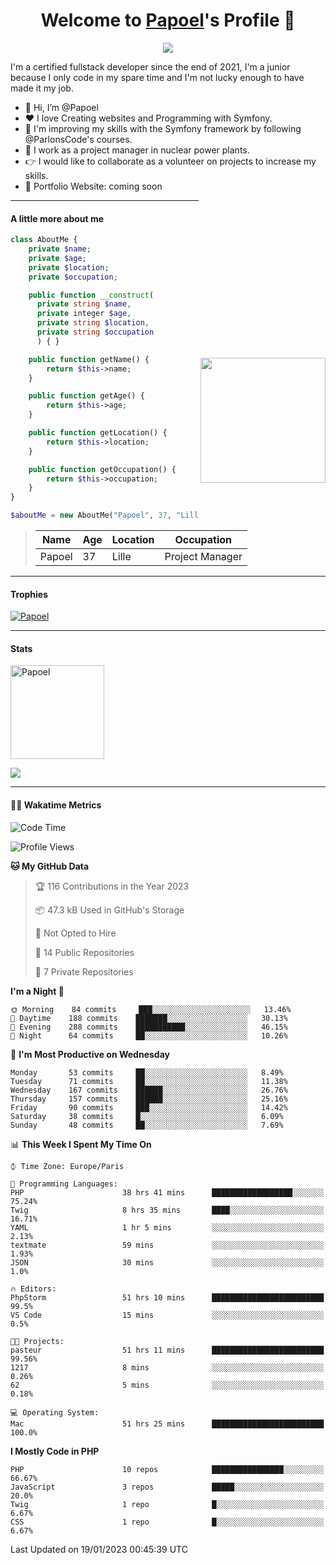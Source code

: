 <p align="center">
  <h1 align="center">Welcome to <a href="https://github.com/Papoel">Papoel</a>'s Profile 👋</h1>
</p>
<p align="center">
  <a align="center" href="https://github.com/DenverCoder1/readme-typing-svg"><img src="https://readme-typing-svg.herokuapp.com?&font=IBM+Plex+Sans&color=F72EE2&size=25&lines=Welcome+to+my+GitHub+Profile!;I'm+a+Junior+.+.+.;I'm+a+backend+developer;I'm+a+in+love+with+Symfony" /></a>
</p>
<p>I'm a certified fullstack developer since the end of 2021, I'm a junior because I only code in my spare time and I'm not lucky enough to have made it my job.
</p>

<div>
  <ul align="left">
    <li>👋 Hi, I’m @Papoel</li>
    <li>❤️ I love Creating websites and Programming with Symfony.</li>
    <li>🌱 I'm improving my skills with the Symfony framework by following @ParlonsCode's courses.</li>
    <li>💼 I work as a project manager in nuclear power plants.</li>
    <li>👉 I would like to collaborate as a volunteer on projects to increase my skills.</li>
    <li>🧐 Portfolio Website: coming soon</li>
  </ul>

<img align="right" style="width:200px; margin-top:50%; display:block;" src="https://media.giphy.com/media/M9gbBd9nbDrOTu1Mqx/giphy.gif">
</div>

---
#### A little more about me
```php
class AboutMe {
    private $name;
    private $age;
    private $location;
    private $occupation;

    public function __construct(
      private string $name, 
      private integer $age, 
      private string $location, 
      private string $occupation
      ) { }

    public function getName() {
        return $this->name;
    }

    public function getAge() {
        return $this->age;
    }

    public function getLocation() {
        return $this->location;
    }

    public function getOccupation() {
        return $this->occupation;
    }
}

$aboutMe = new AboutMe("Papoel", 37, "Lille", "Project Manager");
```
>| Name     | Age | Location   | Occupation     |
>|----------|-----|------------|----------------|
>| Papoel   | 37  | Lille      | Project Manager|

---
#### Trophies

<p align="left">
  <a href="https://github.com/Papoel/github-profile-trophy">
    <img src="https://github-profile-trophy.vercel.app/?username=Papoel&row=2&column=6&theme=onedark&column=8&no-frame=false&no-bg=false" 
         alt="Papoel">
  </a>
</p>

---
#### Stats
<p align="left">
  <img align="center" height="150em" src="https://github-readme-streak-stats.herokuapp.com/?user=Papoel&theme=onedark" alt="Papoel" />
</p>

<p>
<!-- GitHub Stats -->
<picture>
  <source 
    srcset="https://github-readme-stats.vercel.app/api?username=papoel&show_icons=true&theme=dark"
    media="(prefers-color-scheme: dark)"
  />
  <source
    srcset="https://github-readme-stats.vercel.app/api?username=papoel&show_icons=true"
    media="(prefers-color-scheme: light), (prefers-color-scheme: no-preference)"
  />
  <img src="https://github-readme-stats.vercel.app/api?username=papoel&show_icons=true" />
</picture>
</p>

----
####  🧑‍💻 Wakatime Metrics
<!--START_SECTION:waka-->
![Code Time](http://img.shields.io/badge/Code%20Time-2%2C911%20hrs%2047%20mins-blue)

![Profile Views](http://img.shields.io/badge/Profile%20Views-291-blue)

**🐱 My GitHub Data** 

> 🏆 116 Contributions in the Year 2023
 > 
> 📦 47.3 kB Used in GitHub's Storage 
 > 
> 🚫 Not Opted to Hire
 > 
> 📜 14 Public Repositories 
 > 
> 🔑 7 Private Repositories  
 > 
**I'm a Night 🦉** 

```text
🌞 Morning    84 commits     ███░░░░░░░░░░░░░░░░░░░░░░   13.46% 
🌆 Daytime    188 commits    ███████░░░░░░░░░░░░░░░░░░   30.13% 
🌃 Evening    288 commits    ███████████░░░░░░░░░░░░░░   46.15% 
🌙 Night      64 commits     ██░░░░░░░░░░░░░░░░░░░░░░░   10.26%

```
📅 **I'm Most Productive on Wednesday** 

```text
Monday       53 commits     ██░░░░░░░░░░░░░░░░░░░░░░░   8.49% 
Tuesday      71 commits     ██░░░░░░░░░░░░░░░░░░░░░░░   11.38% 
Wednesday    167 commits    ██████░░░░░░░░░░░░░░░░░░░   26.76% 
Thursday     157 commits    ██████░░░░░░░░░░░░░░░░░░░   25.16% 
Friday       90 commits     ███░░░░░░░░░░░░░░░░░░░░░░   14.42% 
Saturday     38 commits     █░░░░░░░░░░░░░░░░░░░░░░░░   6.09% 
Sunday       48 commits     ██░░░░░░░░░░░░░░░░░░░░░░░   7.69%

```


📊 **This Week I Spent My Time On** 

```text
⌚︎ Time Zone: Europe/Paris

💬 Programming Languages: 
PHP                      38 hrs 41 mins      ██████████████████░░░░░░░   75.24% 
Twig                     8 hrs 35 mins       ████░░░░░░░░░░░░░░░░░░░░░   16.71% 
YAML                     1 hr 5 mins         ░░░░░░░░░░░░░░░░░░░░░░░░░   2.13% 
textmate                 59 mins             ░░░░░░░░░░░░░░░░░░░░░░░░░   1.93% 
JSON                     30 mins             ░░░░░░░░░░░░░░░░░░░░░░░░░   1.0%

🔥 Editors: 
PhpStorm                 51 hrs 10 mins      █████████████████████████   99.5% 
VS Code                  15 mins             ░░░░░░░░░░░░░░░░░░░░░░░░░   0.5%

🐱‍💻 Projects: 
pasteur                  51 hrs 11 mins      █████████████████████████   99.56% 
1217                     8 mins              ░░░░░░░░░░░░░░░░░░░░░░░░░   0.26% 
62                       5 mins              ░░░░░░░░░░░░░░░░░░░░░░░░░   0.18%

💻 Operating System: 
Mac                      51 hrs 25 mins      █████████████████████████   100.0%

```

**I Mostly Code in PHP** 

```text
PHP                      10 repos            ████████████████░░░░░░░░░   66.67% 
JavaScript               3 repos             █████░░░░░░░░░░░░░░░░░░░░   20.0% 
Twig                     1 repo              █░░░░░░░░░░░░░░░░░░░░░░░░   6.67% 
CSS                      1 repo              █░░░░░░░░░░░░░░░░░░░░░░░░   6.67%

```



 Last Updated on 19/01/2023 00:45:39 UTC
<!--END_SECTION:waka-->

